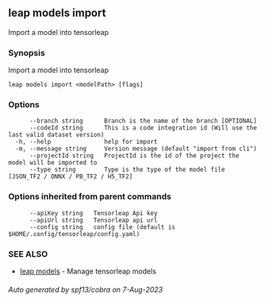 ## leap models import

Import a model into tensorleap

### Synopsis

Import a model into tensorleap

```
leap models import <modelPath> [flags]
```

### Options

```
      --branch string      Branch is the name of the branch [OPTIONAL]
      --codeId string      This is a code integration id (Will use the last valid dataset version)
  -h, --help               help for import
  -m, --message string     Version message (default "import from cli")
      --projectId string   ProjectId is the id of the project the model will be imported to
      --type string        Type is the type of the model file [JSON_TF2 / ONNX / PB_TF2 / H5_TF2]
```

### Options inherited from parent commands

```
      --apiKey string   Tensorleap Api key
      --apiUrl string   Tensorleap api url
      --config string   config file (default is $HOME/.config/tensorleap/config.yaml)
```

### SEE ALSO

* [leap models](leap_models.md)	 - Manage tensorleap models

###### Auto generated by spf13/cobra on 7-Aug-2023
